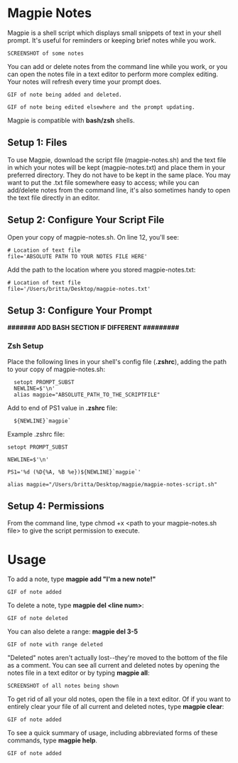 # Magpie Notes

Magpie is a shell script which displays small snippets of text in your shell prompt. It's useful for reminders or keeping brief notes while you work.
~~~
SCREENSHOT of some notes
~~~
You can add or delete notes from the command line while you work, or you can open the notes file in a text editor to perform more complex editing. Your notes will refresh every time your prompt does.
~~~
GIF of note being added and deleted. 
~~~
~~~
GIF of note being edited elsewhere and the prompt updating. 
~~~

Magpie is compatible with **bash/zsh** shells.

## Setup 1: Files

To use Magpie, download the script file (magpie-notes.sh) and the text file in which your notes will be kept (magpie-notes.txt) and place them in your preferred directory. They do not have to be kept in the same place. You may want to put the .txt file somewhere easy to access; while you can add/delete notes from the command line, it's also sometimes handy to open the text file directly in an editor.

## Setup 2: Configure Your Script File

Open your copy of magpie-notes.sh. On line 12, you'll see: 
```
# Location of text file
file='ABSOLUTE PATH TO YOUR NOTES FILE HERE'
```
Add the path to the location where you stored magpie-notes.txt: 
```
# Location of text file
file='/Users/britta/Desktop/magpie-notes.txt'
```

## Setup 3: Configure Your Prompt

**####### ADD BASH SECTION IF DIFFERENT #########**

### Zsh Setup

Place the following lines in your shell's config file (**.zshrc**), adding the path to your copy of magpie-notes.sh:
```
  setopt PROMPT_SUBST
  NEWLINE=$'\n'
  alias magpie="ABSOLUTE_PATH_TO_THE_SCRIPTFILE"
```
Add to end of PS1 value in **.zshrc** file: 
```
  ${NEWLINE}`magpie`
```

Example .zshrc file: 
```
setopt PROMPT_SUBST

NEWLINE=$'\n'

PS1='%d (%D{%A, %B %e})${NEWLINE}`magpie`'

alias magpie="/Users/britta/Desktop/magpie/magpie-notes-script.sh"
```
## Setup 4: Permissions

From the command line, type chmod +x \<path to your magpie-notes.sh file> to give the script permission to execute. 

# Usage

To add a note, type **magpie add "I'm a new note!"**
```
GIF of note added
```
To delete a note, type **magpie del \<line num>**:
```
GIF of note deleted
```
You can also delete a range: **magpie del 3-5**
```
GIF of note with range deleted
```
"Deleted" notes aren't actually lost--they're moved to the bottom of the file as a comment. You can see all current and deleted notes by opening the notes file in a text editor or by typing **magpie all**: 
```
SCREENSHOT of all notes being shown
```
To get rid of all your old notes, open the file in a text editor. Of if you want to entirely clear your file of all current and deleted notes, type **magpie clear**: 
```
GIF of note added
```
To see a quick summary of usage, including abbreviated forms of these commands, type **magpie help**. 
```
GIF of note added
```
